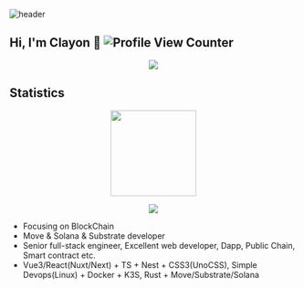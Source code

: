 ![header](https://capsule-render.vercel.app/api?type=wave&color=gradient&customColorList=6&height=260&section=header&text=AESETH&fontSize=70&animation=fadeIn&fontAlignY=38)

## Hi, I'm Clayon :wave: ![Profile View Counter](https://komarev.com/ghpvc/?username=AESETH)

<p align="center">
  <img src="https://github-profile-trophy.vercel.app/?username=aeseth&theme=algolia&row=1&column=4&margin-w=5" />
</p>

## Statistics

<div align="center">
  <p>
    <img height="150px" src="https://github-readme-stats.vercel.app/api/top-langs/?username=aeseth&layout=compact&theme=chartreuse-dark&count_private=true" />
  </p>
  
  <p>
    <img align="center" src="https://github-readme-stats.vercel.app/api?username=AESETH&count_private=true&theme=highcontrast&show_icons=true" />
  </p>
</div>

- Focusing on BlockChain
- Move & Solana & Substrate developer
- Senior full-stack engineer, Excellent web developer, Dapp, Public Chain, Smart contract etc.
- Vue3/React(Nuxt/Next) + TS + Nest + CSS3(UnoCSS), Simple Devops(Linux) + Docker + K3S, Rust + Move/Substrate/Solana
